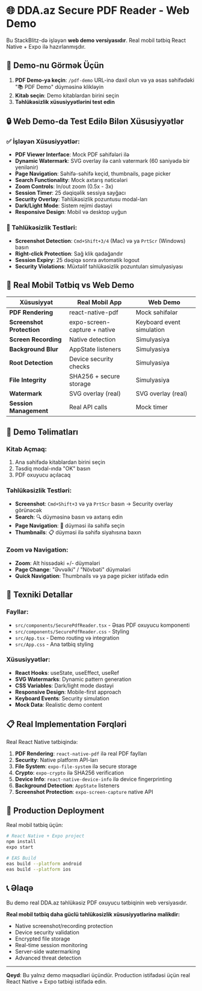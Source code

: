 # 🌐 DDA.az Secure PDF Reader - Web Demo

Bu StackBlitz-də işləyən **web demo versiyasıdır**. Real mobil tətbiq React Native + Expo ilə hazırlanmışdır.

## 🚀 Demo-nu Görmək Üçün

1. **PDF Demo-ya keçin**: `/pdf-demo` URL-inə daxil olun və ya əsas səhifədəki "📚 PDF Demo" düyməsinə klikləyin
2. **Kitab seçin**: Demo kitablardan birini seçin
3. **Təhlükəsizlik xüsusiyyətlərini test edin**

## 🔒 Web Demo-da Test Edilə Bilən Xüsusiyyətlər

### ✅ İşləyən Xüsusiyyətlər:
- **PDF Viewer Interface**: Mock PDF səhifələri ilə
- **Dynamic Watermark**: SVG overlay ilə canlı vatermark (60 saniyədə bir yenilənir)
- **Page Navigation**: Səhifə-səhifə keçid, thumbnails, page picker
- **Search Functionality**: Mock axtarış nəticələri
- **Zoom Controls**: In/out zoom (0.5x - 3x)
- **Session Timer**: 25 dəqiqəlik sessiya sayğacı
- **Security Overlay**: Təhlükəsizlik pozuntusu modal-ları
- **Dark/Light Mode**: Sistem rejimi dəstəyi
- **Responsive Design**: Mobil və desktop uyğun

### 🧪 Təhlükəsizlik Testləri:
- **Screenshot Detection**: `Cmd+Shift+3/4` (Mac) və ya `PrtScr` (Windows) basın
- **Right-click Protection**: Sağ klik qadağandır
- **Session Expiry**: 25 dəqiqə sonra avtomatik logout
- **Security Violations**: Müxtəlif təhlükəsizlik pozuntuları simulyasiyası

## 📱 Real Mobil Tətbiq vs Web Demo

| Xüsusiyyət | Real Mobil App | Web Demo |
|------------|----------------|----------|
| **PDF Rendering** | react-native-pdf | Mock səhifələr |
| **Screenshot Protection** | expo-screen-capture + native | Keyboard event simulation |
| **Screen Recording** | Native detection | Simulyasiya |
| **Background Blur** | AppState listeners | Simulyasiya |
| **Root Detection** | Device security checks | Simulyasiya |
| **File Integrity** | SHA256 + secure storage | Simulyasiya |
| **Watermark** | SVG overlay (real) | SVG overlay (real) |
| **Session Management** | Real API calls | Mock timer |

## 🎯 Demo Təlimatları

### Kitab Açmaq:
1. Ana səhifədə kitablardan birini seçin
2. Təsdiq modal-ında "OK" basın
3. PDF oxuyucu açılacaq

### Təhlükəsizlik Testləri:
- **Screenshot**: `Cmd+Shift+3` və ya `PrtScr` basın → Security overlay görünəcək
- **Search**: 🔍 düyməsinə basın və axtarış edin
- **Page Navigation**: 📄 düyməsi ilə səhifə seçin
- **Thumbnails**: 📋 düyməsi ilə səhifə siyahısına baxın

### Zoom və Navigation:
- **Zoom**: Alt hissədəki +/- düymələri
- **Page Change**: "Əvvəlki" / "Növbəti" düymələri
- **Quick Navigation**: Thumbnails və ya page picker istifadə edin

## 🔧 Texniki Detallar

### Fayllar:
- `src/components/SecurePdfReader.tsx` - Əsas PDF oxuyucu komponenti
- `src/components/SecurePdfReader.css` - Styling
- `src/App.tsx` - Demo routing və integration
- `src/App.css` - Ana tətbiq styling

### Xüsusiyyətlər:
- **React Hooks**: useState, useEffect, useRef
- **SVG Watermarks**: Dynamic pattern generation
- **CSS Variables**: Dark/light mode dəstəyi
- **Responsive Design**: Mobile-first approach
- **Keyboard Events**: Security simulation
- **Mock Data**: Realistic demo content

## 📋 Real Implementation Fərqləri

Real React Native tətbiqində:

1. **PDF Rendering**: `react-native-pdf` ilə real PDF faylları
2. **Security**: Native platform API-ları
3. **File System**: `expo-file-system` ilə secure storage
4. **Crypto**: `expo-crypto` ilə SHA256 verification
5. **Device Info**: `react-native-device-info` ilə device fingerprinting
6. **Background Detection**: `AppState` listeners
7. **Screenshot Protection**: `expo-screen-capture` native API

## 🚀 Production Deployment

Real mobil tətbiq üçün:

```bash
# React Native + Expo project
npm install
expo start

# EAS Build
eas build --platform android
eas build --platform ios
```

## 📞 Əlaqə

Bu demo real DDA.az təhlükəsiz PDF oxuyucu tətbiqinin web versiyasıdır. 

**Real mobil tətbiq daha güclü təhlükəsizlik xüsusiyyətlərinə malikdir:**
- Native screenshot/recording protection
- Device security validation
- Encrypted file storage
- Real-time session monitoring
- Server-side watermarking
- Advanced threat detection

---

**Qeyd**: Bu yalnız demo məqsədləri üçündür. Production istifadəsi üçün real React Native + Expo tətbiqi istifadə edin.